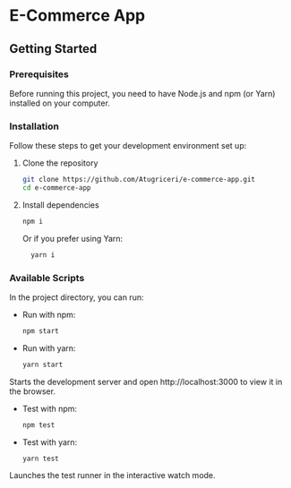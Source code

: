 # E-Commerce App

## Getting Started

### Prerequisites

Before running this project, you need to have Node.js and npm (or Yarn) installed on your computer.

### Installation

Follow these steps to get your development environment set up:

1. Clone the repository

   ```bash
   git clone https://github.com/Atugriceri/e-commerce-app.git
   cd e-commerce-app
	 ```
2. Install dependencies
   ```bash
   npm i
	 ```
	 Or if you prefer using Yarn:

   ```bash
	 yarn i
	 ```

### Available Scripts

In the project directory, you can run:

- Run with npm:
  ```bash
  npm start
  ```
- Run with yarn:
  ```bash
  yarn start
  ```
Starts the development server and open http://localhost:3000 to view it in the browser.

- Test with npm:
  ```bash
  npm test
  ```
- Test with yarn:
  ```bash
  yarn test
  ```
Launches the test runner in the interactive watch mode.
